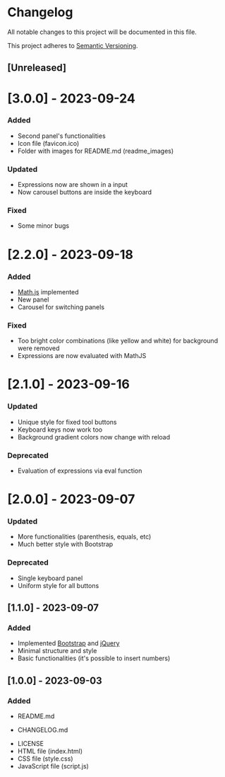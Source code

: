 # Changelog

All notable changes to this project will be documented in this file.

This project adheres to [Semantic Versioning](https://semver.org/spec/v2.0.0.html).

## [Unreleased]

# [3.0.0] - 2023-09-24

### Added

- Second panel's functionalities
- Icon file (favicon.ico)
- Folder with images for README.md (readme_images)

### Updated

- Expressions now are shown in a input
- Now carousel buttons are inside the keyboard

### Fixed

- Some minor bugs

# [2.2.0] - 2023-09-18

### Added

- [Math.js](https://mathjs.org/) implemented
- New panel
- Carousel for switching panels

### Fixed

- Too bright color combinations (like yellow and white) for background were removed
- Expressions are now evaluated with MathJS

# [2.1.0] - 2023-09-16

### Updated

- Unique style for fixed tool buttons
- Keyboard keys now work too
- Background gradient colors now change with reload

### Deprecated

- Evaluation of expressions via eval function

# [2.0.0] - 2023-09-07

### Updated

- More functionalities (parenthesis, equals, etc)
- Much better style with Bootstrap

### Deprecated

- Single keyboard panel
- Uniform style for all buttons

## [1.1.0] - 2023-09-07

### Added

- Implemented [Bootstrap](https://getbootstrap.com/) and [jQuery](https://jquery.com/)
- Minimal structure and style
- Basic functionalities (it's possible to insert numbers)

## [1.0.0] - 2023-09-03

### Added

- <p>README.md</p>
- <p>CHANGELOG.md</p>
- LICENSE
- HTML file (index.html)
- CSS file (style.css)
- JavaScript file (script.js)